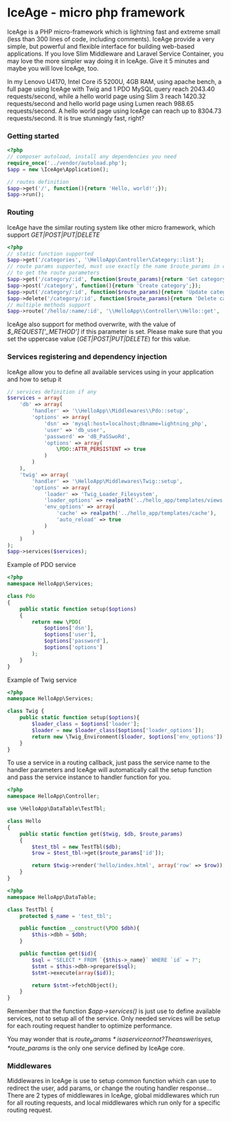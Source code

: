 # IceAge -  micro php framework
IceAge is a PHP micro-framework which is lightning fast and extreme small (less than 300 lines of code, including comments). IceAge provide a very simple, but powerful and flexible interface for building web-based applications. If you love Slim Middleware and Laravel Service Container, you may love the more simpler way doing it in IceAge. Give it 5 minutes and maybe you will love IceAge, too.

In my Lenovo U4170, Intel Core i5 5200U, 4GB RAM, using apache bench, a full page using IceAge with Twig and 1 PDO MySQL query reach 2043.40 requests/second, while a hello world page using Slim 3 reach 1420.32 requests/second and hello world page using Lumen reach 988.65 requests/second. A hello world page using IceAge can reach up to 8304.73 requests/second. It is true stunningly fast, right?

### Getting started
```php
<?php
// composer autoload, install any dependencies you need
require_once('../vendor/autoload.php');
$app = new \IceAge\Application();

// routes definition
$app->get('/', function(){return 'Hello, world!';});
$app->run();

```

### Routing
IceAge have the similar routing system like other micro framework, which support *GET|POST|PUT|DELETE*
```php
<?php
// static function supported
$app->get('/categories', '\HelloApp\Controller\Category::list');
// route params supported, must use exactly the name $route_params in callback function
// to get the route parameters
$app->get('/category/:id', function($route_params){return 'Get category '.$route_params['id'];});
$app->post('/category', function(){return 'Create category';});
$app->put('/category/:id', function($route_params){return 'Update category '.$route_params['id'];});
$app->delete('/category/:id', function($route_params){return 'Delete category '.$route_params['id'];});
// multiple methods support
$app->route('/hello/:name/:id', '\\HelloApp\\Controller\\Hello::get', 'GET|POST');

```

IceAge also support for method overwrite, with the value of *$_REQUEST['_METHOD']* if this parameter is set. Please make sure that you set the uppercase value (*GET|POST|PUT|DELETE*) for this value.

### Services registering and dependency injection
IceAge allow you to define all available services using in your application and how to setup it
```php
// services definition if any
$services = array(
    'db' => array(
        'handler' => '\\HelloApp\\Middlewares\\Pdo::setup',
        'options' => array(
            'dsn' => 'mysql:host=localhost;dbname=lightning_php', 
            'user' => 'db_user', 
            'password' => 'dB_PaSSwoRd',
            'options' => array(
                \PDO::ATTR_PERSISTENT => true
            )
        )
    ),
    'twig' => array(
        'handler' => '\HelloApp\Middlewares\Twig::setup',
        'options' => array(
            'loader' => 'Twig_Loader_Filesystem',
            'loader_options' => realpath('../hello_app/templates/views'),
            'env_options' => array(
                'cache' => realpath('../hello_app/templates/cache'),
                'auto_reload' => true
            )
        )
    )
);
$app->services($services);

```
Example of PDO service
```php
<?php
namespace HelloApp\Services;

class Pdo
{
    public static function setup($options)
    {
        return new \PDO(
            $options['dsn'], 
            $options['user'], 
            $options['password'], 
            $options['options']
        );
    }
}

```
Example of Twig service
```php
<?php
namespace HelloApp\Services;

class Twig {
    public static function setup($options){
        $loader_class = $options['loader'];
        $loader = new $loader_class($options['loader_options']);
        return new \Twig_Environment($loader, $options['env_options']);
    }
}

```
To use a service in a routing callback, just pass the service name to the handler parameters and IceAge will automatically call the setup function and pass the service instance to handler function for you.
```php
<?php
namespace HelloApp\Controller;

use \HelloApp\DataTable\TestTbl;

class Hello
{
    public static function get($twig, $db, $route_params)
    {
        $test_tbl = new TestTbl($db);
        $row = $test_tbl->get($route_params['id']);

        return $twig->render('hello/index.html', array('row' => $row));
    }
}

```
```php
<?php
namespace HelloApp\DataTable;

class TestTbl {
    protected $_name = 'test_tbl';

    public function __construct(\PDO $dbh){
        $this->dbh = $dbh;
    }

    public function get($id){
        $sql = "SELECT * FROM `{$this->_name}` WHERE `id` = ?";
        $stmt = $this->dbh->prepare($sql);
        $stmt->execute(array($id));

        return $stmt->fetchObject();
    }
}

```
Remember that the function *$app->services()* is just use to define available services, not to setup all of the service. Only needed services will be setup for each routing request handler to optimize performance.

You may wonder that is *$route_params* is a service or not? The answer is yes, *$route_params* is the only one service defined by IceAge core.

### Middlewares
Middlewares in IceAge is use to setup common function which can use to redirect the user, add params, or change the routing handler response... There are 2 types of middlewares in IceAge, global middlewares which run for all routing requests, and local middlewares which run only for a specific routing request.
